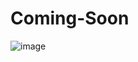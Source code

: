 # Coming-Soon
![image](https://github.com/Hp92663/Coming-Soon/assets/88971001/97f47f7f-acc2-43c4-a749-62fbaad9f017)
